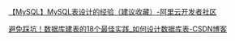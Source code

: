 [【MySQL】MySQL表设计的经验（建议收藏）-阿里云开发者社区](https://developer.aliyun.com/article/1393401)





[避免踩坑！数据库建表的18个最佳实践_如何设计数据库表-CSDN博客](https://blog.csdn.net/qq_43657722/article/details/137287190)